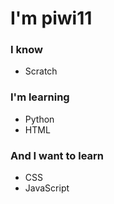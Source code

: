 # I'm piwi11

### I know
- Scratch

### I'm learning
- Python 
- HTML

### And I want to learn
- CSS
- JavaScript